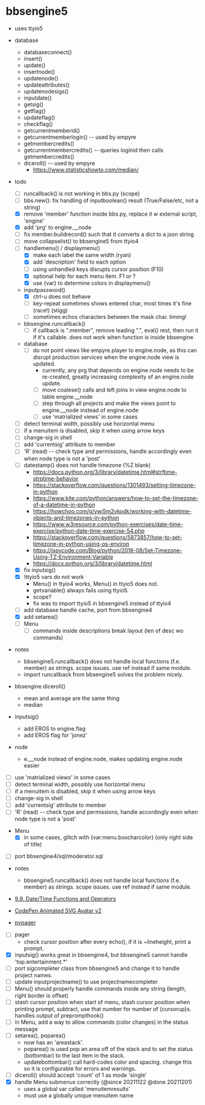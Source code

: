 # bbsengine5

- uses ttyio5
- database
  * databaseconnect()
  * insert()
  * update()
  * insertnode()
  * updatenode()
  * updateattributes()
  * updatenodesigs()
  * inputdate()
  * getsig()
  * getflag()
  * updateflag()
  * checkflag()
  * getcurrentmemberid()
  * getcurrentmemberlogin() -- used by empyre
  * getmembercredits()
  * getcurrentmembercredits() -- queries loginid then calls getmembercredits()
  * diceroll() -- used by empyre
    - https://www.statisticshowto.com/median/
- todo
  * [ ] runcallback() is not working in bbs.py (scope)
  * [ ] bbs.new(): fix handling of inputboolean() result (True/False/etc, not a string)
  * [x] remove 'member' function inside bbs.py, replace it w external script, 'engine'
  * [x] add 'prg' to engine.__node
  * [ ] fix member.buildrecord() such that it converts a dict to a json string
  * [ ] move collapselist() to bbsengine5 from ttyio4
  * [ ] handlemenu() / displaymenu()
    - [x] make each label the same width (ryan)
    - [x] add 'description' field to each option
    - [ ] using unhandled keys disrupts cursor position (F10)
    - [x] optional help for each menu item. F1 or ?
    - [x] use {var} to determine colors in displaymenu()
  * inputpassword()
    - [x] ctrl-u does not behave
    - [ ] key-repeat sometimes shows entered char, most times it's fine (race!) (stigg)
    - [ ] sometimes echos characters between the mask char. timing! 
  * bbsengine.runcallback()
    - [ ] if callback is ".member", remove leading ".", eval() rest, then run it if it's callable. does not work when function is inside
      bbsengine
  * database
    - [ ] do not point views like empyre.player to engine.node, as this can disrupt production services when the engine.node view is updated.
      * currently, any prg that depends on engine.node needs to be re-created, greatly increasing complexity of an engine.node update.
      * [ ] move coalese() calls and left joins in view engine.node to table engine.__node
      * [ ] step through all projects and make the views point to engine.__node instead of engine.node
      * [ ] use 'matrialized views' in some cases
  * [ ] detect terminal width, possibly use horizontal menu
  * [ ] if a menuitem is disabled, skip it when using arrow keys
  * [ ] change-sig in shell
  * [ ] add 'currentsig' attribute to member
  * [ ] 'R' (read) -- check type and permissions, handle accordingly even when node type is not a 'post'
  * [ ] datestamp() does not handle timezone (%Z blank)
    * https://docs.python.org/3/library/datetime.html#strftime-strptime-behavior
    * https://stackoverflow.com/questions/1301493/setting-timezone-in-python
    * https://www.kite.com/python/answers/how-to-set-the-timezone-of-a-datetime-in-python
    * https://howchoo.com/g/ywi5m2vkodk/working-with-datetime-objects-and-timezones-in-python
    * https://www.w3resource.com/python-exercises/date-time-exercise/python-date-time-exercise-54.php
    * https://stackoverflow.com/questions/5873857/how-to-set-timezone-in-python-using-os-environ
    * https://ispycode.com/Blog/python/2016-08/Set-Timezone-Using-TZ-Environment-Variable
    * https://docs.python.org/3/library/datetime.html
  * [x] fix inputsig()
  * [x] !ttyio5 vars do not work
    * Menu() in ttyio4 works, Menu() in ttyio5 does not.
    * getvariable() always fails using ttyio5.
    * scope?
    * fix was to import ttyio5 in bbsengine5 instead of ttyio4
  * [ ] add database handle cache, port from bbsengine4
  * [x] add setarea()
  * [ ] Menu
     * [ ] commands inside descriptions break layout (len of desc wo commands)

- notes
  * bbsengine5.runcallback() does not handle local functions (f.e. member) as strings. scope issues. use ref instead if same module.
  * import runcallback from bbsengine5 solves the problem nicely.

- bbsengine.diceroll()
  * mean and average are the same thing
  * median

- inputsig()
  * add EROS to engine.flag
  * add EROS flag for 'jonez'

- node
    * e.__node instead of engine.node, makes updating engine.node easier
- [ ] use 'matrialized views' in some cases
- [ ] detect terminal width, possibly use horizontal menu
- [ ] if a menuitem is disabled, skip it when using arrow keys
- [ ] change-sig in shell
- [ ] add 'currentsig' attribute to member
- [ ] 'R' (read) -- check type and permissions, handle accordingly even when node type is not a 'post'
- Menu
    * [x] in some cases, glitch with {var:menu.boxcharcolor} (only right
      side of title)
- [ ] port bbsengine4/sql/moderator.sql
- notes
  * bbsengine5.runcallback() does not handle local functions (f.e. member) as strings. scope issues. use ref instead if same module.

- [9.9. Date/Time Functions and Operators](https://www.postgresql.org/docs/current/functions-datetime.html)
- [CodePen Animated SVG Avatar v2](https://codepen.io/dsenneff/pen/2c3e5bc86b372d5424b00edaf4990173)
- [pypager](https://github.com/prompt-toolkit/pypager)
- [ ] pager
    * check cursor position after every echo(), if it is ~lineheight, print a prompt.
- [X] inputsig() works great in bbsengine4, but bbsengine5 cannot handle 'top.entertainment.*'
- [ ] port sigcompleter class from bbsengine5 and change it to handle project names.
- [ ] update inputprojectname() to use projectnamecompleter
- [ ] Menu() should properly handle commands inside any string (length, right border is offset)
- [ ] stash cursor position when start of menu, stash cursor position when printing prompt, subtract, use that number for number of {cursorup}s. handles output of preprompthook()
- [ ] in Menu, add a way to allow commands (color changes) in the status message
- [ ] setarea(), poparea()
    * now has an 'areastack'.
    * poparea() is used pop an area off of the stack and to set the status (bottombar) to the last item in the stack.
    * updatebottombar() call hard-codes color and spacing. change this so it is configurable for errors and warnings.
- [ ] diceroll() should accept 'count' of 1 as mode 'single'
- [x] handle Menu submenus correctly (@since 20211122 @done 20211201)
     * uses a global var called 'menuitemresults'
     * must use a globally unique menuitem name
